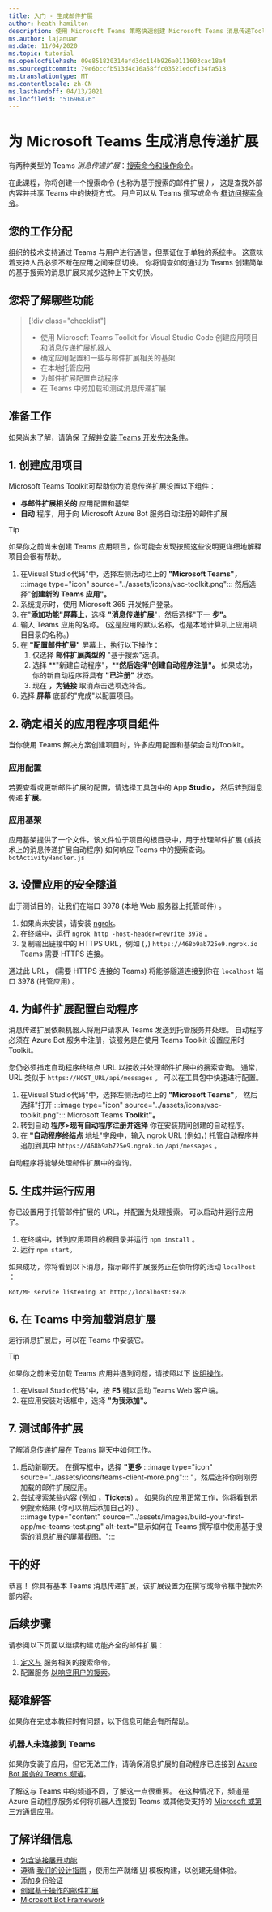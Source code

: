 ```yaml
---
title: 入门 - 生成邮件扩展
author: heath-hamilton
description: 使用 Microsoft Teams 策略快速创建 Microsoft Teams 消息传递Toolkit。
ms.author: lajanuar
ms.date: 11/04/2020
ms.topic: tutorial
ms.openlocfilehash: 09e851820314efd3dc114b926a0111603cac18a4
ms.sourcegitcommit: 79e6bccfb513d4c16a58ffc03521edcf134fa518
ms.translationtype: MT
ms.contentlocale: zh-CN
ms.lasthandoff: 04/13/2021
ms.locfileid: "51696876"
---
```

# <a name="build-a-messaging-extension-for-microsoft-teams"></a>为 Microsoft Teams 生成消息传递扩展

有两种类型的 Teams *消息传递扩展*：[搜索命令](../messaging-extensions/how-to/search-commands/define-search-command.md)[和操作命令](../messaging-extensions/how-to/action-commands/define-action-command.md)。

在此课程，你将创建一个搜索命令 (也称为基于搜索的邮件扩展 *) ，* 这是查找外部内容并共享 Teams 中的快捷方式。 用户可以从 Teams 撰写或命令 [框访问搜索命令](../messaging-extensions/what-are-messaging-extensions.md)。

## <a name="your-assignment"></a>您的工作分配

组织的技术支持通过 Teams 与用户进行通信，但票证位于单独的系统中。 这意味着支持人员必须不断在应用之间来回切换。 你将调查如何通过为 Teams 创建简单的基于搜索的消息扩展来减少这种上下文切换。

## <a name="what-youll-learn"></a>您将了解哪些功能

> [!div class="checklist"]
>
> * 使用 Microsoft Teams Toolkit for Visual Studio Code 创建应用项目和消息传递扩展机器人
> * 确定应用配置和一些与邮件扩展相关的基架
> * 在本地托管应用
> * 为邮件扩展配置自动程序
> * 在 Teams 中旁加载和测试消息传递扩展

## <a name="before-you-begin"></a>准备工作

如果尚未了解，请确保 [了解并安装 Teams 开发先决条件](build-first-app-overview.md#get-prerequisites)。

## <a name="1-create-your-app-project"></a>1. 创建应用项目

Microsoft Teams Toolkit可帮助你为消息传递扩展设置以下组件：

* **与邮件扩展相关的** 应用配置和基架
* **自动** 程序，用于向 Microsoft Azure Bot 服务自动注册的邮件扩展

> [!TIP]
> 如果你之前尚未创建 Teams 应用项目，你可能会发现按照这些说明更详细地解释项目会[](../build-your-first-app/build-and-run.md)很有帮助。

1. 在Visual Studio代码"中，选择左侧活动栏上的 **"Microsoft Teams"，** :::image type="icon" source="../assets/icons/vsc-toolkit.png"::: 然后选择"**创建新的 Teams 应用"。**
1. 系统提示时，使用 Microsoft 365 开发帐户登录。
1. 在"**添加功能"屏幕上**，选择 **"消息传递扩展**"，然后选择"下一 **步"。**
1. 输入 Teams 应用的名称。  (这是应用的默认名称，也是本地计算机上应用项目目录的名称。) 
1. 在 **"配置邮件扩展"** 屏幕上，执行以下操作：
    1. 仅选择 **邮件扩展类型的** "基于搜索"选项。
    1. 选择 **"新建自动程序"，****然后选择"创建自动程序注册"。** 如果成功，你的新自动程序将具有 **"已注册"** 状态。
    1. 现在 **，为链接** 取消点击选项选择否。
1. 选择 **屏幕** 底部的"完成"以配置项目。

## <a name="2-identify-relevant-app-project-components"></a>2. 确定相关的应用程序项目组件

当你使用 Teams 解决方案创建项目时，许多应用配置和基架会自动Toolkit。

### <a name="app-configurations"></a>应用配置

若要查看或更新邮件扩展的配置，请选择工具包中的 App **Studio，** 然后转到消息传递 **扩展**。

### <a name="app-scaffolding"></a>应用基架

应用基架提供了一个文件，该文件位于项目的根目录中，用于处理邮件扩展 (或技术上的消息传递扩展自动程序) 如何响应 Teams 中的搜索查询。 `botActivityHandler.js` [](#4-configure-the-bot-for-your-messaging-extension)

## <a name="3-set-up-a-secure-tunnel-to-your-app"></a>3. 设置应用的安全隧道

出于测试目的，让我们在端口 3978 (本地 Web 服务器上托管邮件) 。

1. 如果尚未安装，请安装 [ngrok](https://ngrok.com/download)。
1. 在终端中，运行 `ngrok http -host-header=rewrite 3978` 。
1. 复制输出链接中的 HTTPS URL，例如 (，) `https://468b9ab725e9.ngrok.io` Teams 需要 HTTPS 连接。

通过此 URL， (需要 HTTPS 连接的 Teams) 将能够隧道连接到你在 `localhost` 端口 3978 (托管应用) 。

## <a name="4-configure-the-bot-for-your-messaging-extension"></a>4. 为邮件扩展配置自动程序

消息传递扩展依赖机器人将用户请求从 Teams 发送到托管服务并处理。 自动程序必须在 Azure Bot 服务中注册，该服务是在使用 Teams Toolkit 设置应用时Toolkit。

您仍必须指定自动程序终结点 URL 以接收并处理邮件扩展中的搜索查询。 通常，URL 类似于 `https://HOST_URL/api/messages` 。 可以在工具包中快速进行配置。

1. 在Visual Studio代码"中，选择左侧活动栏上的 **"Microsoft Teams"，** 然后选择"打开 :::image type="icon" source="../assets/icons/vsc-toolkit.png"::: Microsoft Teams **Toolkit"。**
1. 转到自动 **程序>现有自动程序注册并选择** 你在安装期间创建的自动程序。
1. 在 **"自动程序终结点** 地址"字段中，输入 ngrok URL (例如，) 托管自动程序并追加到其中 `https://468b9ab725e9.ngrok.io` `/api/messages` 。

自动程序将能够处理邮件扩展中的查询。

## <a name="5-build-and-run-your-app"></a>5. 生成并运行应用

你已设置用于托管邮件扩展的 URL，并配置为处理搜索。 可以启动并运行应用了。

1. 在终端中，转到应用项目的根目录并运行 `npm install` 。
1. 运行 `npm start`。

如果成功，你将看到以下消息，指示邮件扩展服务正在侦听你的活动 `localhost` ：

`Bot/ME service listening at http://localhost:3978`

## <a name="6-sideload-your-messaging-extension-in-teams"></a>6. 在 Teams 中旁加载消息扩展

运行消息扩展后，可以在 Teams 中安装它。

> [!TIP]
> 如果你之前未旁加载 Teams 应用并遇到问题，请按照以下 [说明操作](../build-your-first-app/build-and-run.md#4-sideload-your-app-in-teams)。

1. 在Visual Studio代码"中，按 **F5** 键以启动 Teams Web 客户端。
1. 在应用安装对话框中，选择 **"为我添加"。**

## <a name="7-test-your-messaging-extension"></a>7. 测试邮件扩展

了解消息传递扩展在 Teams 聊天中如何工作。

1. 启动新聊天。 在撰写框中，选择 **"更多** :::image type="icon" source="../assets/icons/teams-client-more.png"::: "，然后选择你刚刚旁加载的邮件扩展应用。
1. 尝试搜索某些内容 (例如 **，Tickets**) 。 如果你的应用正常工作，你将看到示例搜索结果 (你可以稍后添加自己的) 。<br/>
   :::image type="content" source="../assets/images/build-your-first-app/me-teams-test.png" alt-text="显示如何在 Teams 撰写框中使用基于搜索的消息扩展的屏幕截图。":::

## <a name="well-done"></a>干的好

恭喜！ 你具有基本 Teams 消息传递扩展，该扩展设置为在撰写或命令框中搜索外部内容。

## <a name="next-steps"></a>后续步骤

请参阅以下页面以继续构建功能齐全的邮件扩展：

1. [定义与](../messaging-extensions/how-to/search-commands/define-search-command.md) 服务相关的搜索命令。
1. 配置服务 [以响应用户的搜索](../messaging-extensions/how-to/search-commands/respond-to-search.md)。

## <a name="troubleshooting"></a>疑难解答

如果你在完成本教程时有问题，以下信息可能会有所帮助。

### <a name="bot-isnt-connected-to-teams"></a>机器人未连接到 Teams

如果你安装了应用，但它无法工作，请确保消息扩展的自动程序已连接到 [Azure Bot 服务的 Teams *频道*](https://docs.microsoft.com/azure/bot-service/channel-connect-teams?view=azure-bot-service-4.0&preserve-view=true)。

了解这与 Teams 中的频道不同，了解这一点很重要。 在这种情况下，频道是 Azure 自动程序服务如何将机器人连接到 Teams 或其他受支持的 [Microsoft 或第三方通信应用](https://docs.microsoft.com/azure/bot-service/bot-service-channels-reference?view=azure-bot-service-4.0&preserve-view=true)。

## <a name="learn-more"></a>了解详细信息

* [包含链接展开功能](../messaging-extensions/how-to/link-unfurling.md)
* 遵循 [我们的设计指南](../messaging-extensions/design/messaging-extension-design.md) ，使用生产就绪 [UI](../concepts/design/design-teams-app-ui-templates.md) 模板构建，以创建无缝体验。
* [添加身份验证](../messaging-extensions/how-to/add-authentication.md)
* [创建基于操作的邮件扩展](../messaging-extensions/how-to/action-commands/define-action-command.md)
* [Microsoft Bot Framework](https://dev.botframework.com/)


